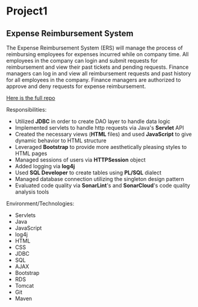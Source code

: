 # Project1

## Expense Reimbursement System

The Expense Reimbursement System (ERS) will manage the process of reimbursing employees for expenses incurred while on company time. All employees in the company can login and submit requests for reimbursement and view their past tickets and pending requests. Finance managers can log in and view all reimbursement requests and past history for all employees in the company. Finance managers are authorized to approve and deny requests for expense reimbursement.

[Here is the full repo](https://github.com/Zukie8/Project1-Expense-Reimbursement-System)

Responsibilities:
- Utilized **JDBC** in order to create DAO layer to handle data logic
- Implemented servlets to handle http requests via Java's **Servlet** API
- Created the necessary views (**HTML** files) and used **JavaScript** to give dynamic behavior to HTML structure
- Leveraged **Bootstrap** to provide more aesthetically pleasing styles to HTML pages
- Managed sessions of users via **HTTPSession** object
- Added logging via **log4j**
- Used **SQL Developer** to create tables using **PL/SQL** dialect
- Managed database connection utilizing the singleton design pattern
- Evaluated code quality via **SonarLint**'s and **SonarCloud**'s code quality analysis tools

Environment/Technologies:
- Servlets
- Java
- JavaScript
- log4j
- HTML
- CSS
- JDBC
- SQL
- AJAX
- Bootstrap
- RDS
- Tomcat
- Git
- Maven